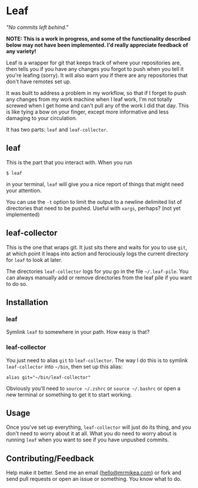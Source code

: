 # Leaf

_"No commits left behind."_

**NOTE: This is a work in progress, and some of the functionality described
below may not have been implemented. I'd really appreciate feedback of any
variety!**

Leaf is a wrapper for git that keeps track of where your repositories are, then
tells you if you have any changes you forgot to push when you tell it you're
leafing (sorry). It will also warn you if there are any repositories that don't
have remotes set up.

It was built to address a problem in my workflow, so that if I forget to push
any changes from my work machine when I leaf work, I'm not totally screwed when
I get home and can't pull any of the work I did that day. This is like tying a
bow on your finger, except more informative and less damaging to your
circulation.

It has two parts: `leaf` and `leaf-collector`.

## leaf

This is the part that you interact with. When you run

    $ leaf

in your terminal, `leaf` will give you a nice report of things that might need
your attention.

You can use the `-t` option to limit the output to a newline delimited list of
directories that need to be pushed. Useful with `xargs`, perhaps? (not yet
implemented)

## leaf-collector

This is the one that wraps git. It just sits there and waits for you to use
`git`, at which point it leaps into action and ferociously logs the current
directory for `leaf` to look at later.

The directories `leaf-collector` logs for you go in the file `~/.leaf-pile`.
You can always manually add or remove directories from the leaf pile if you
want to do so.

## Installation

### leaf

Symlink `leaf` to somewhere in your path. How easy is that?

### leaf-collector

You just need to alias `git` to `leaf-collector`. The way I do this is to
symlink `leaf-collector` into `~/bin`, then set up this alias:

    alias git="~/bin/leaf-collector"

Obviously you'll need to `source ~/.zshrc` or `source ~/.bashrc` or open a new
terminal or something to get it to start working.

## Usage

Once you've set up everything, `leaf-collector` will just do its thing, and you
don't need to worry about it at all. What you do need to worry about is running
`leaf` when you want to see if you have unpushed commits.

## Contributing/Feedback

Help make it better. Send me an email (<hello@mrmikea.com>) or fork and send
pull requests or open an issue or something. You know what to do.
